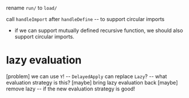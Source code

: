 rename `run/` to `load/`

call `handleImport` after `handleDefine` -- to support circular imports

- if we can support mutually defined recursive function,
  we should also support circular imports.

# lazy evaluation

[problem] we can use `Y`! -- `DelayedApply` can replace `Lazy`? -- what evaluation strategy is this?
[maybe] bring lazy evaluation back
[maybe] remove lazy -- if the new evaluation strategy is good!
